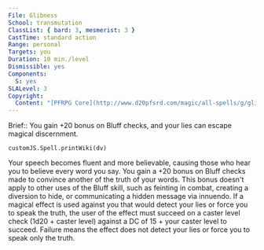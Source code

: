 ```yaml
---
File: Glibness
School: transmutation
ClassList: { bard: 3, mesmerist: 3 }
CastTime: standard action
Range: personal
Targets: you
Duration: 10 min./level
Dismissible: yes
Components:
  S: yes
SLALevel: 3
Copyright:
  Content: "[PFRPG Core](http://www.d20pfsrd.com/magic/all-spells/g/glibness)"
---
```

Brief:: You gain +20 bonus on Bluff checks, and your lies can escape magical discernment.

```dataviewjs
customJS.Spell.printWiki(dv)
```

Your speech becomes fluent and more believable, causing those who hear you to believe every word you say. You gain a +20 bonus on Bluff checks made to convince another of the truth of your words. This bonus doesn't apply to other uses of the Bluff skill, such as feinting in combat, creating a diversion to hide, or communicating a hidden message via innuendo.  If a magical effect is used against you that would detect your lies or force you to speak the truth, the user of the effect must succeed on a caster level check (1d20 + caster level) against a DC of 15 + your caster level to succeed. Failure means the effect does not detect your lies or force you to speak only the truth.
